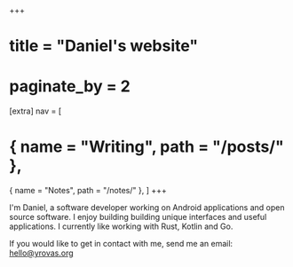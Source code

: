 +++
# title = "Daniel's website"
# paginate_by = 2
[extra]
nav = [
  # { name = "Writing", path = "/posts/" },
  { name = "Notes", path = "/notes/" },
]
+++

I'm Daniel, a software developer working on Android applications and open
source software. I enjoy building building unique interfaces and useful
applications. I currently like working with Rust, Kotlin and Go.

If you would like to get in contact with me, send me an email:
[hello@yrovas.org](mailto:hello@yrovas.org)
